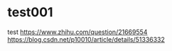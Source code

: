 # test001
test
https://www.zhihu.com/question/21669554
https://blog.csdn.net/p10010/article/details/51336332
